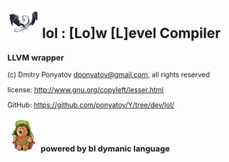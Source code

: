 # ![logo](https://github.com/ponyatov/icons/raw/master/llvm.png) lol : [Lo]w [L]evel Compiler
### LLVM wrapper

(c) Dmitry Ponyatov <dponyatov@gmail.com>, all rights reserved

license: http://www.gnu.org/copyleft/lesser.html

GitHub: https://github.com/ponyatov/Y/tree/dev/lol/

### ![logo](https://github.com/ponyatov/icons/raw/master/hedge64x64.png) powered by bI dymanic language
